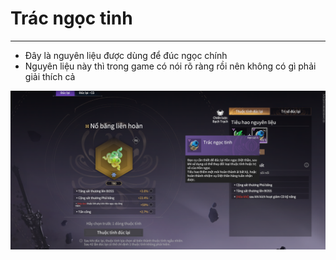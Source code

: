 # Trác ngọc tinh

---

 - Đây là nguyên liệu được dùng để đúc ngọc chính 
 - Nguyên liệu này thì trong game có nói rõ ràng rồi nên không có gì phải giải thích cả
 
  ![trac ngoc tinh](image-5.png)
